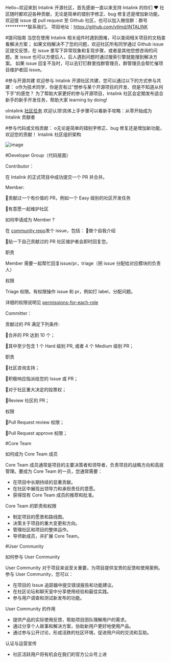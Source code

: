 Hello~欢迎来到 Intalink 开源社区，首先感谢一直以来支持 Intalink 的你们 ❤
社区随时都欢迎各种贡献，无论是简单的错别字修正、bug 修复还是增加新功能，欢迎提 issue 或 pull request 至 Github 社区，也可以加入微信群：群号 **********联系我们。
项目地址：https://github.com/ytlmd/INTALINK

#提问指南
当您在使用 Intalink 相关组件时遇到困难，可以查阅相关项目的文档查看解决方案；
如果文档解决不了您的问题，欢迎社区所有同学通过 Github issue 区提交反馈，在 issue 里写下异常现象和复现步骤，或者是其他您想咨询的问题。发 issue 也可以方便后人，后人遇到问题时通过搜索引擎就能搜到解决方案。
如果 issue 回复不及时，可以去钉钉群里找群管理员，群管理员会帮忙催项目维护者回 issue。

#参与开源共建
欢迎参与 Intalink 开源社区共建，您可以通过以下的方式参与共建：
o作为技术同学，你是否有过“想参与某个开源项目的开发、但是不知道从何下手”的感觉？ 为了帮助大家更好的参与开源项目，Intalink 社区会定期发布适合新手的新手开发任务，帮助大家 learning by doing!

oIntalink [社区任务](https://github.com/ytlmd/community/issues/1) 欢迎认领!具体上手步骤可以看新手攻略：从零开始成为 Intalink 贡献者

#参与代码或文档贡献：
o无论是简单的错别字修正、bug 修复还是增加新功能，欢迎您的贡献！
Intalink 社区组织架构

![image](https://github.com/ytlmd/INTALINK/assets/162880729/f371b48e-7b65-4333-ab4c-e0e9e43f7d8e)

#Developer Group（代码层面）

Contributor：

在 Intalink 的正式项目中成功提交一个 PR 并合并。

Member:

贡献过一个有价值的 PR，例如一个 Easy 级别的社区开发任务

有意愿一起维护社区

如何申请成为 Member ?

在 [community repo](https://github.com/ytlmd/community/issues)发个 issue，包括：
做个自我介绍

贴一下自己贡献过的 PR
社区维护者会即时回复您。

职责

Member 需要一起帮忙回复issue/pr，triage（把 issue 分配给对应模块的负责人）

权限

Triage 权限。有权限操作 issue 和 pr，例如打 label、分配问题。

详细的权限说明见 [permissions-for-each-role](https://docs.github.com/en/organizations/managing-user-access-to-your-organizations-repositories/managing-repository-roles/repository-roles-for-an-organization#permissions-for-each-role)

Committer：

贡献过的 PR 满足下列条件:

合并的 PR 达到 10 个；

其中至少包含 1 个 Hard 级别 PR, 或者 4 个 Medium 级别 PR；

职责

社区咨询支持；

积极响应指派给您的 Issue 或 PR；

对于社区重大决定的投票权；

Review 社区的 PR；

权限

Pull Request review 权限；

Pull Request approve 权限；

#Core Team

如何成为 Core Team 成员

Core Team 成员通常是项目的主要决策者和领导者，负责项目的战略方向和高层管理。要成为 Core Team 的一员，您通常需要：

- 在项目中长期持续的显著贡献。
- 在社区中展现出领导力和承担责任的意愿。
- 获得现有 Core Team 成员的推荐和批准。

Core Team 的职责和权限

- 制定项目的愿景和路线图。
- 决策关于项目的重大变更和方向。
- 管理社区和项目的整体运作。
- 导师新成员，并扩展 Core Team。

#User Community

如何参与 User Community

User Community 对于项目来说至关重要，为项目提供宝贵的反馈和使用案例。参与 User Community，您可以：

- 在项目的 Issue 追踪器中提交错误报告和功能建议。
- 在社区论坛和聊天室中分享使用经验和最佳实践。
- 参与用户调查和测试新发布的功能。

 User Community 的作用
 
- 提供产品的实际使用反馈，帮助项目团队理解用户的需求。
- 通过分享个人故事和解决方案，协助新用户更好地使用产品。
- 通过参与公开讨论，形成活跌的社区环境，促进用户间的交流和互助。

认证与运营宣传

- 社区活跃用户将有机会在我们的官方公众号上进
